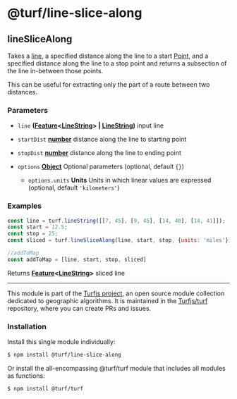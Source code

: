 # @turf/line-slice-along

<!-- Generated by documentation.js. Update this documentation by updating the source code. -->

## lineSliceAlong

Takes a [line][1], a specified distance along the line to a start [Point][2],
and a specified  distance along the line to a stop point
and returns a subsection of the line in-between those points.

This can be useful for extracting only the part of a route between two distances.

### Parameters

*   `line` **([Feature][3]<[LineString][1]> | [LineString][1])** input line
*   `startDist` **[number][4]** distance along the line to starting point
*   `stopDist` **[number][4]** distance along the line to ending point
*   `options` **[Object][5]** Optional parameters (optional, default `{}`)

    *   `options.units` **Units** Units in which linear values are expressed (optional, default `'kilometers'`)

### Examples

```javascript
const line = turf.lineString([[7, 45], [9, 45], [14, 40], [14, 41]]);
const start = 12.5;
const stop = 25;
const sliced = turf.lineSliceAlong(line, start, stop, {units: 'miles'});

//addToMap
const addToMap = [line, start, stop, sliced]
```

Returns **[Feature][3]<[LineString][1]>** sliced line

[1]: https://tools.ietf.org/html/rfc7946#section-3.1.4

[2]: https://tools.ietf.org/html/rfc7946#section-3.1.2

[3]: https://tools.ietf.org/html/rfc7946#section-3.2

[4]: https://developer.mozilla.org/docs/Web/JavaScript/Reference/Global_Objects/Number

[5]: https://developer.mozilla.org/docs/Web/JavaScript/Reference/Global_Objects/Object

<!-- This file is automatically generated. Please don't edit it directly. If you find an error, edit the source file of the module in question (likely index.js or index.ts), and re-run "yarn docs" from the root of the turf project. -->

---

This module is part of the [Turfjs project](https://turfjs.org/), an open source module collection dedicated to geographic algorithms. It is maintained in the [Turfjs/turf](https://github.com/Turfjs/turf) repository, where you can create PRs and issues.

### Installation

Install this single module individually:

```sh
$ npm install @turf/line-slice-along
```

Or install the all-encompassing @turf/turf module that includes all modules as functions:

```sh
$ npm install @turf/turf
```
